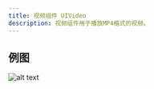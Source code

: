 ```yaml
---
title: 视频组件 UIVideo
description: 视频组件用于播放MP4格式的视频。
---
```


## 例图

![alt text](https://cdn.gcw.wiki/gcw/image/zh_hans/getting-started/13.interface/22.uivideo/image.png)

<!-- ## 参考-API

- API-单机版-视频组件:UIVideo
- API-网络版-视频组件:UIVide -->
